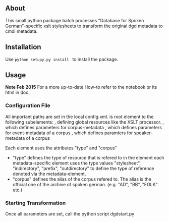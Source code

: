 ## About
This small python package batch processes "Database for Spoken German"-specific xslt
stylesheets to transform the original dgd metadata to cmdi metadata.


## Installation

 Use ```python setupy.py install ``` to install the package.


## Usage

**Note Feb 2015** For a more up-to-date How-to refer to the notebook or its html in doc.  


### Configuration File
All important paths are set in the local config.xml.
<CONFIG> is root element to the
following subelements:
<GLOBAL>, defining global resources like the XSLT processor.
<CORPUS>, which defines parameters for corpus-metadata
<EVENT>, which defines parameters for event-metadata of a corpus
<SPEAKER>, which defines paramters for speaker-metadata of a corpus

Each element uses the attributes "type" and "corpus"
*	"type" defines the type of resource that is refered to in the element
	each  metadata-specific element uses the type values "stylesheet", "indirectory", "prefix", "outdirectory" to
	define the type of reference denoted via the metadata-element. 
*	"corpus" defines the alias of the corpus refered to. The alias is the official one of the archive of spoken german.
	(e.g. "AD", "BB", "FOLK" etc.) 

### Starting Transformation
Once all parameters are set, call the python script dgdstart.py

